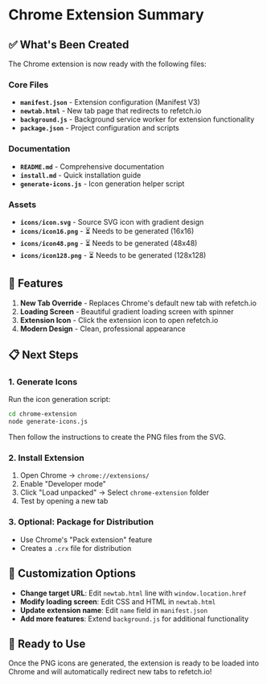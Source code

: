 # Chrome Extension Summary

## ✅ What's Been Created

The Chrome extension is now ready with the following files:

### Core Files
- **`manifest.json`** - Extension configuration (Manifest V3)
- **`newtab.html`** - New tab page that redirects to refetch.io
- **`background.js`** - Background service worker for extension functionality
- **`package.json`** - Project configuration and scripts

### Documentation
- **`README.md`** - Comprehensive documentation
- **`install.md`** - Quick installation guide
- **`generate-icons.js`** - Icon generation helper script

### Assets
- **`icons/icon.svg`** - Source SVG icon with gradient design
- **`icons/icon16.png`** - ⏳ Needs to be generated (16x16)
- **`icons/icon48.png`** - ⏳ Needs to be generated (48x48)
- **`icons/icon128.png`** - ⏳ Needs to be generated (128x128)

## 🎯 Features

1. **New Tab Override** - Replaces Chrome's default new tab with refetch.io
2. **Loading Screen** - Beautiful gradient loading screen with spinner
3. **Extension Icon** - Click the extension icon to open refetch.io
4. **Modern Design** - Clean, professional appearance

## 📋 Next Steps

### 1. Generate Icons
Run the icon generation script:
```bash
cd chrome-extension
node generate-icons.js
```

Then follow the instructions to create the PNG files from the SVG.

### 2. Install Extension
1. Open Chrome → `chrome://extensions/`
2. Enable "Developer mode"
3. Click "Load unpacked" → Select `chrome-extension` folder
4. Test by opening a new tab

### 3. Optional: Package for Distribution
- Use Chrome's "Pack extension" feature
- Creates a `.crx` file for distribution

## 🔧 Customization Options

- **Change target URL**: Edit `newtab.html` line with `window.location.href`
- **Modify loading screen**: Edit CSS and HTML in `newtab.html`
- **Update extension name**: Edit `name` field in `manifest.json`
- **Add more features**: Extend `background.js` for additional functionality

## 🚀 Ready to Use

Once the PNG icons are generated, the extension is ready to be loaded into Chrome and will automatically redirect new tabs to refetch.io! 